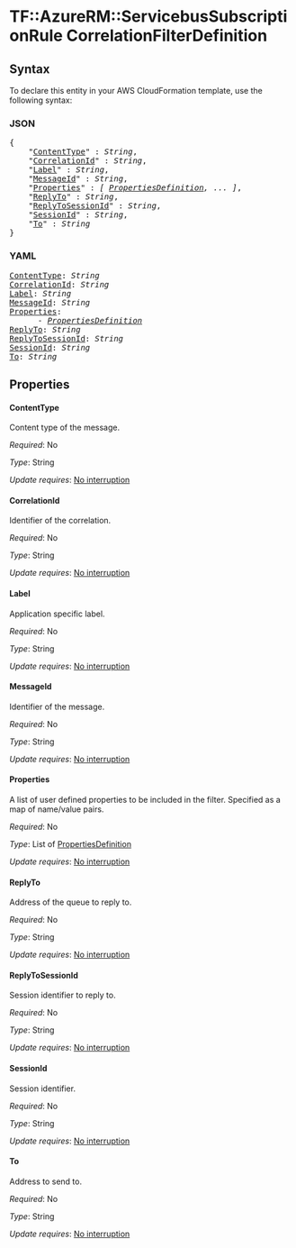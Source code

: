 # TF::AzureRM::ServicebusSubscriptionRule CorrelationFilterDefinition

## Syntax

To declare this entity in your AWS CloudFormation template, use the following syntax:

### JSON

<pre>
{
    "<a href="#contenttype" title="ContentType">ContentType</a>" : <i>String</i>,
    "<a href="#correlationid" title="CorrelationId">CorrelationId</a>" : <i>String</i>,
    "<a href="#label" title="Label">Label</a>" : <i>String</i>,
    "<a href="#messageid" title="MessageId">MessageId</a>" : <i>String</i>,
    "<a href="#properties" title="Properties">Properties</a>" : <i>[ <a href="propertiesdefinition.md">PropertiesDefinition</a>, ... ]</i>,
    "<a href="#replyto" title="ReplyTo">ReplyTo</a>" : <i>String</i>,
    "<a href="#replytosessionid" title="ReplyToSessionId">ReplyToSessionId</a>" : <i>String</i>,
    "<a href="#sessionid" title="SessionId">SessionId</a>" : <i>String</i>,
    "<a href="#to" title="To">To</a>" : <i>String</i>
}
</pre>

### YAML

<pre>
<a href="#contenttype" title="ContentType">ContentType</a>: <i>String</i>
<a href="#correlationid" title="CorrelationId">CorrelationId</a>: <i>String</i>
<a href="#label" title="Label">Label</a>: <i>String</i>
<a href="#messageid" title="MessageId">MessageId</a>: <i>String</i>
<a href="#properties" title="Properties">Properties</a>: <i>
      - <a href="propertiesdefinition.md">PropertiesDefinition</a></i>
<a href="#replyto" title="ReplyTo">ReplyTo</a>: <i>String</i>
<a href="#replytosessionid" title="ReplyToSessionId">ReplyToSessionId</a>: <i>String</i>
<a href="#sessionid" title="SessionId">SessionId</a>: <i>String</i>
<a href="#to" title="To">To</a>: <i>String</i>
</pre>

## Properties

#### ContentType

Content type of the message.

_Required_: No

_Type_: String

_Update requires_: [No interruption](https://docs.aws.amazon.com/AWSCloudFormation/latest/UserGuide/using-cfn-updating-stacks-update-behaviors.html#update-no-interrupt)

#### CorrelationId

Identifier of the correlation.

_Required_: No

_Type_: String

_Update requires_: [No interruption](https://docs.aws.amazon.com/AWSCloudFormation/latest/UserGuide/using-cfn-updating-stacks-update-behaviors.html#update-no-interrupt)

#### Label

Application specific label.

_Required_: No

_Type_: String

_Update requires_: [No interruption](https://docs.aws.amazon.com/AWSCloudFormation/latest/UserGuide/using-cfn-updating-stacks-update-behaviors.html#update-no-interrupt)

#### MessageId

Identifier of the message.

_Required_: No

_Type_: String

_Update requires_: [No interruption](https://docs.aws.amazon.com/AWSCloudFormation/latest/UserGuide/using-cfn-updating-stacks-update-behaviors.html#update-no-interrupt)

#### Properties

A list of user defined properties to be included in the filter. Specified as a map of name/value pairs.

_Required_: No

_Type_: List of <a href="propertiesdefinition.md">PropertiesDefinition</a>

_Update requires_: [No interruption](https://docs.aws.amazon.com/AWSCloudFormation/latest/UserGuide/using-cfn-updating-stacks-update-behaviors.html#update-no-interrupt)

#### ReplyTo

Address of the queue to reply to.

_Required_: No

_Type_: String

_Update requires_: [No interruption](https://docs.aws.amazon.com/AWSCloudFormation/latest/UserGuide/using-cfn-updating-stacks-update-behaviors.html#update-no-interrupt)

#### ReplyToSessionId

Session identifier to reply to.

_Required_: No

_Type_: String

_Update requires_: [No interruption](https://docs.aws.amazon.com/AWSCloudFormation/latest/UserGuide/using-cfn-updating-stacks-update-behaviors.html#update-no-interrupt)

#### SessionId

Session identifier.

_Required_: No

_Type_: String

_Update requires_: [No interruption](https://docs.aws.amazon.com/AWSCloudFormation/latest/UserGuide/using-cfn-updating-stacks-update-behaviors.html#update-no-interrupt)

#### To

Address to send to.

_Required_: No

_Type_: String

_Update requires_: [No interruption](https://docs.aws.amazon.com/AWSCloudFormation/latest/UserGuide/using-cfn-updating-stacks-update-behaviors.html#update-no-interrupt)

